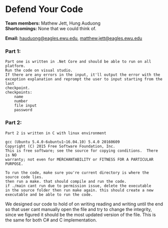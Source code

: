 # Defend Your Code
**Team members:** Mathew Jett, Hung Auduong<br>
**Shortcomings:** None that we could think of.<br>

**Email:** 	hauduong@eagles.ewu.edu, matthew.jett@eagles.ewu.edu

### Part 1:
    Part one is written in .Net Core and should be able to run on all platform.
    Run the code on visual studio.
    If there are any errors in the input, it'll output the error with the 
    exception explanation and reprompt the user to input starting from the last
    checkpoint.
    checkpoints:
        name
        number
        file input
        password

### Part 2:
    Part 2 is written in C with linux environment
    
    gcc (Ubuntu 5.4.0-6ubuntu1~16.04.10) 5.4.0 20160609
    Copyright (C) 2015 Free Software Foundation, Inc.
    This is free software; see the source for copying conditions.  There is NO
    warranty; not even for MERCHANTABILITY or FITNESS FOR A PARTICULAR PURPOSE.

    To run the code, make sure you're current directory is where the source code lies.
    then run a make. that should compile and run the code.
    if ./main cant run due to permission issue, delete the executable
    in the source folder then run make again. this should create a new
    executable and be able to run the code.

We designed our code to hold of on writing reading and writing
until the end so that user cant manually open the file and try to change
the integrity, since we figured it should be the most updated version
of the file. This is the same for both C# and C implementation.
